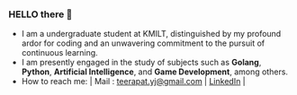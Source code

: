 ### HELLO there 👋

- I am a undergraduate student at KMILT, distinguished by my profound ardor for coding and an unwavering commitment to the pursuit of continuous learning.
- I am presently engaged in the study of subjects such as **Golang**, **Python**, **Artificial Intelligence**, and **Game Development**, among others.
- How to reach me: | Mail : teerapat.yj@gmail.com | [LinkedIn](https://www.linkedin.com/in/teerapat-yajai-8450a5256/) |
